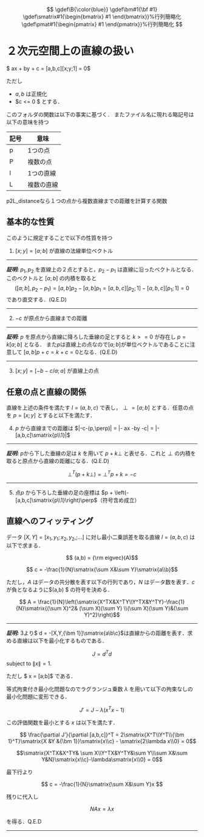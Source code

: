 
$$
\gdef\B{\color{blue}}
\gdef\bm#1{\bf #1}
\gdef\smatrix#1{\begin{bmatrix} #1 \end{bmatrix}}%行列簡略化
\gdef\pmat#1{\begin{pmatrix} #1 \end{pmatrix}}%行列簡略化
$$

# ２次元空間上の直線の扱い

$ ax + by + c = [a,b,c][x;y;1] = 0$

ただし

- $a,b$ は正規化
- $c <= 0 $
とする．

このフォルダの関数は以下の事実に基づく．
またファイル名に現れる略記号は以下の意味を持つ

|  記号  |  意味  |
| ---- | ---- |
|  p  |  1つの点  |
|  P  |  複数の点  |
|  l  |  1つの直線  |
|  L  |  複数の直線  |

p2L_distanceなら１つの点から複数直線までの距離を計算する関数

## 基本的な性質

このように規定することで以下の性質を持つ

1. $[x;y] = [a;b]$ が直線の法線単位ベクトル

---

**_証明:_**
$p_1, p_2$ を直線上の２点とすると，$p_2-p_1$ は直線に沿ったベクトルとなる．
このベクトルと $[a;b]$ の内積を取ると
$$([a;b],p_2-p_1) = [a,b]p_2-[a,b]p_1 = [a,b,c][p_2;1]-[a,b,c][p_1;1] =0$$
であり直交する．(Q.E.D)

---

2. $-c$ が原点から直線までの距離

---

**_証明:_**
$p$ を原点から直線に降ろした垂線の足とすると $k>=0$ が存在し $p = k[a;b]$ となる．
また$p$は直線上の点なので$[a;b]$が単位ベクトルであることに注意して $[a,b]p + c = k + c = 0$となる．(Q.E.D)

---

3. $[x;y] = [-b-c/a;a]$ が直線上の点

## 任意の点と直線の関係

直線を上述の条件を満たす $l = (a,b,c)$ で表し，$\perp = [a;b]$ とする．任意の点を $p = [x;y]$ とすると以下を満たす．

4. $p$ から直線までの距離は $|-c-(p,\perp)| = |- ax -by -c| = |-[a,b,c]\smatrix{p\\1}|$

---

**_証明:_**
$p$から下した垂線の足は $k$ を用いて $p+k\perp$ と表せる．これと $\perp$ の内積を取ると原点から直線の距離になる．(Q.E.D)

$$\perp^T (p+k\perp) = \perp^Tp + k = -c$$

---

5. 点$p$ から下ろした垂線の足の座標は $p + \left(-[a,b,c]\smatrix{p\\1}\right)\perp$（符号含め成立）

## 直線へのフィッティング

データ $[X,Y] = [x_1,y_1;x_2,y_2,;...]$ に対し最小二乗誤差を取る直線 $l = (a,b,c)$ は以下で求まる．

$$ (a,b) = {\rm eigvec}(A)$$

$$ c = -\frac{1}{N}\smatrix{\sum X&\sum Y}\smatrix{a\\b}$$

ただし，$A$ はデータの共分散を表す以下の行列であり，$N$ はデータ数を表す．$c$が負となるように$(a,b) $ の符号を決める．

$$ A = \frac{1}{N}\left(\smatrix{X^TX&X^TY\\Y^TX&Y^TY}-\frac{1}{N}\smatrix{(\sum X)^2& (\sum X)(\sum Y) \\(\sum X)(\sum Y)&(\sum Y)^2}\right)$$

---

**_証明:_**
3より$ d = -[X,Y,{\bm 1}]\smatrix{a\\b\\c}$は直線からの距離を表す．求める直線は以下を最小化するものである．

$$ J = d^T d $$
subject to $\|x\| = 1$.

ただし $ x = [a;b]$ である．

等式拘束付き最小化問題なのでラグランジュ乗数 $\lambda$ を用いて以下の拘束なしの最小化問題に変形できる．

$$ J' = J - \lambda (x^Tx-1)$$

この評価関数を最小とする $x$ は以下を満たす．

$$ \frac{\partial J'}{\partial [a,b,c]}^T = 2\smatrix{X^T\\Y^T\\{\bm 1}^T}\smatrix{X &Y &{\bm 1}}\smatrix{x\\c} - \smatrix{2\lambda x\\0} = 0$$

$$\smatrix{X^TX&X^TY& \sum X\\Y^TX&Y^TY&\sum Y\\\sum X&\sum Y&N}\smatrix{x\\c}-\lambda\smatrix{x\\0} = 0$$

最下行より

$$ c = -\frac{1}{N}\smatrix{\sum X&\sum Y}x $$

残りに代入し

$$ N A x = \lambda x$$

を得る．Q.E.D

---

